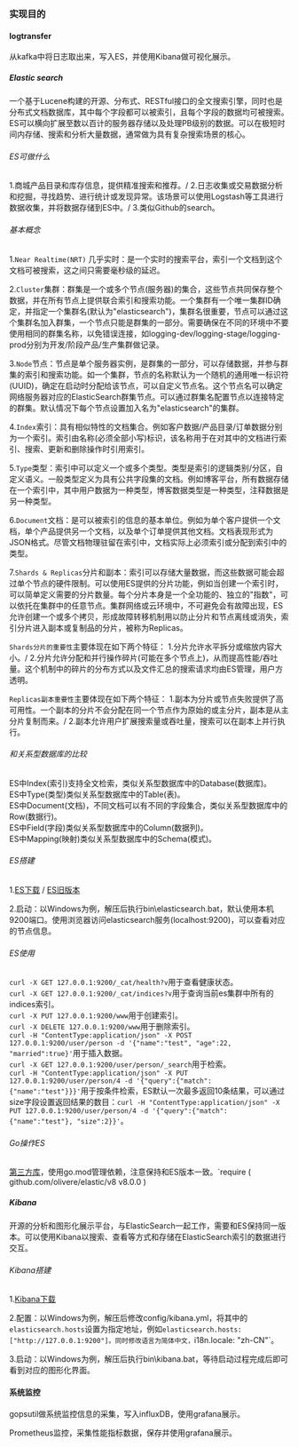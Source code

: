 ### 实现目的
#### logtransfer
从kafka中将日志取出来，写入ES，并使用Kibana做可视化展示。
##### Elastic search
一个基于Lucene构建的开源、分布式、RESTful接口的全文搜索引擎，同时也是分布式文档数据库，其中每个字段都可以被索引，且每个字段的数据均可被搜索。ES可以横向扩展至数以百计的服务器存储以及处理PB级别的数据。可以在极短时间内存储、搜索和分析大量数据，通常做为具有复杂搜索场景的核心。
###### ES可做什么
1.商城产品目录和库存信息，提供精准搜索和推荐。/ 2.日志收集或交易数据分析和挖掘，寻找趋势、进行统计或发现异常。该场景可以使用Logstash等工具进行数据收集，并将数据存储到ES中。/ 3.类似Github的search。
###### 基本概念
1.`Near Realtime(NRT)` 几乎实时：是一个实时的搜索平台，索引一个文档到这个文档可被搜索，这之间只需要毫秒级的延迟。

2.`Cluster`集群：群集是一个或多个节点(服务器)的集合，这些节点共同保存整个数据，并在所有节点上提供联合索引和搜索功能。一个集群有一个唯一集群ID确定，并指定一个集群名(默认为"elasticsearch")，集群名很重要，节点可以通过这个集群名加入群集，一个节点只能是群集的一部分。需要确保在不同的环境中不要使用相同的群集名称，以免错误连接，如logging-dev/logging-stage/logging-prod分别为开发/阶段产品/生产集群做记录。

3.`Node`节点：节点是单个服务器实例，是群集的一部分，可以存储数据，并参与群集的索引和搜索功能。如一个集群，节点的名称默认为一个随机的通用唯一标识符(UUID)，确定在启动时分配给该节点，可以自定义节点名。这个节点名可以确定网络服务器对应的ElasticSearch群集节点。可以通过群集名配置节点以连接特定的群集。默认情况下每个节点设置加入名为"elasticsearch"的集群。

4.`Index`索引：具有相似特性的文档集合。例如客户数据/产品目录/订单数据分别为一个索引。索引由名称(必须全部小写)标识，该名称用于在对其中的文档进行索引、搜索、更新和删除操作时引用索引。

5.`Type`类型：索引中可以定义一个或多个类型。类型是索引的逻辑类别/分区，自定义语义。一般类型定义为具有公共字段集的文档。例如博客平台，所有数据存储在一个索引中，其中用户数据为一种类型，博客数据类型是一种类型，注释数据是另一种类型。

6.`Document`文档：是可以被索引的信息的基本单位。例如为单个客户提供一个文档，单个产品提供另一个文档，以及单个订单提供其他文档。文档表现形式为JSON格式。尽管文档物理驻留在索引中，文档实际上必须索引或分配到索引中的类型。

7.`Shards & Replicas`分片和副本：索引可以存储大量数据，而这些数据可能会超过单个节点的硬件限制。可以使用ES提供的分片功能，例如当创建一个索引时，可以简单定义需要的分片数量。每个分片本身是一个全功能的、独立的"指数"，可以依托在集群中的任意节点。集群网络或云环境中，不可避免会有故障出现，ES允许创建一个或多个拷贝，形成故障转移机制用以防止分片和节点离线或消失，索引分片进入副本或复制品的分片，被称为Replicas。

`Shards分片的重要性`主要体现在如下两个特征：
1.分片允许水平拆分或缩放内容大小。/ 2.分片允许分配和并行操作碎片(可能在多个节点上)，从而提高性能/吞吐量。这个机制中的碎片的分布方式以及文件汇总的搜索请求均由ES管理，用户方透明。

`Replicas副本重要性`主要体现在如下两个特征：
1.副本为分片或节点失败提供了高可用性。一个副本的分片不会分配在同一个节点作为原始的或主分片，副本是从主分片复制而来。/ 2.副本允许用户扩展搜索量或吞吐量，搜索可以在副本上并行执行。

###### 和关系型数据库的比较
ES中Index(索引)支持全文检索，类似关系型数据库中的Database(数据库)。</br>
ES中Type(类型)类似关系型数据库中的Table(表)。</br>
ES中Document(文档)，不同文档可以有不同的字段集合，类似关系型数据库中的Row(数据行)。</br>
ES中Field(字段)类似关系型数据库中的Column(数据列)。</br>
ES中Mapping(映射)类似关系型数据库中的Schema(模式)。

###### ES搭建
1.[ES下载](https://www.elastic.co/cn/downloads/elasticsearch) / [ES旧版本](https://www.elastic.co/cn/downloads/past-releases#elasticsearch)

2.启动：以Windows为例，解压后执行bin\elasticsearch.bat，默认使用本机9200端口。使用浏览器访问elasticsearch服务(localhost:9200)，可以查看对应的节点信息。

###### ES使用
`curl -X GET 127.0.0.1:9200/_cat/health?v`用于查看健康状态。</br>
`curl -X GET 127.0.0.1:9200/_cat/indices?v`用于查询当前es集群中所有的indices索引。</br>
`curl -X PUT 127.0.0.1:9200/www`用于创建索引。</br>
`curl -X DELETE 127.0.0.1:9200/www`用于删除索引。</br>
`curl -H "ContentType:application/json" -X POST 127.0.0.1:9200/user/person -d '{"name":"test", "age":22, "married":true}'`用于插入数据。</br>
`curl -X GET 127.0.0.1:9200/user/person/_search`用于检索。</br>
`curl -H "ContentType:application/json" -X PUT 127.0.0.1:9200/user/person/4 -d '{"query":{"match":{"name":"test"}}}'`用于按条件检索，ES默认一次最多返回10条结果，可以通过size字段设置返回结果的数目：`curl -H "ContentType:application/json" -X PUT 127.0.0.1:9200/user/person/4 -d '{"query":{"match":{"name":"test"}, "size":2}}'`。

###### Go操作ES
[第三方库](https://github.com/olivere/elastic)，使用go.mod管理依赖，注意保持和ES版本一致。`require ( github.com/olivere/elastic/v8 v8.0.0 )

##### Kibana
开源的分析和图形化展示平台，与ElasticSearch一起工作，需要和ES保持同一版本。可以使用Kibana以搜索、查看等方式和存储在ElasticSearch索引的数据进行交互。</br>
###### Kibana搭建
1.[Kibana下载](https://www.elastic.co/cn/downloads/kibana)

2.配置：以Windows为例，解压后修改config/kibana.yml，将其中的`elasticsearch.hosts`设置为指定地址，例如`elasticsearch.hosts: ["http://127.0.0.1:9200"]。同时修改语言为简体中文，`i18n.locale: "zh-CN"`。

3.启动：以Windows为例，解压后执行bin\kibana.bat，等待启动过程完成后即可看到对应的图形化界面。

#### 系统监控
gopsutil做系统监控信息的采集，写入influxDB，使用grafana展示。

Prometheus监控，采集性能指标数据，保存并使用grafana展示。
